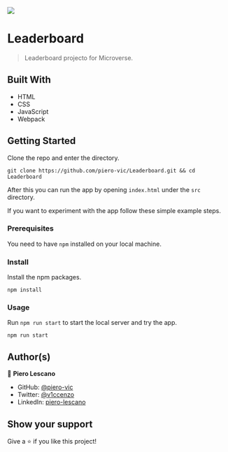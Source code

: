 ![](https://img.shields.io/badge/Microverse-blueviolet)

# Leaderboard

> Leaderboard projecto for Microverse.

## Built With

- HTML
- CSS
- JavaScript
- Webpack

## Getting Started

Clone the repo and enter the directory.

```shell
git clone https://github.com/piero-vic/Leaderboard.git && cd Leaderboard
```

After this you can run the app by opening `index.html` under the `src` directory.

If you want to experiment with the app follow these simple example steps.

### Prerequisites
You need to have `npm` installed on your local machine.

### Install
Install the npm packages.

```shell
npm install
```

### Usage

Run `npm run start` to start the local server and try the app.

```shell
npm run start
```


## Author(s)

👤 **Piero Lescano**

- GitHub: [@piero-vic](https://github.com/piero-vic)
- Twitter: [@v1ccenzo](https://twitter.com/v1ccenzo)
- LinkedIn: [piero-lescano](https://linkedin.com/in/piero-lescano)

## Show your support

Give a ⭐️ if you like this project!
